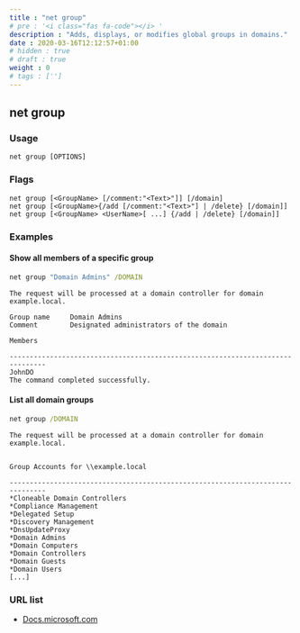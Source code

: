```yaml
---
title : "net group"
# pre : '<i class="fas fa-code"></i> '
description : "Adds, displays, or modifies global groups in domains."
date : 2020-03-16T12:12:57+01:00
# hidden : true
# draft : true
weight : 0
# tags : ['']
---
```


## net group

### Usage

```plain
net group [OPTIONS]
```

### Flags

```plain
net group [<GroupName> [/comment:"<Text>"]] [/domain]
net group [<GroupName>{/add [/comment:"<Text>"] | /delete} [/domain]]
net group [<GroupName> <UserName>[ ...] {/add | /delete} [/domain]]
```

### Examples

#### Show all members of a specific group

```cmd
net group "Domain Admins" /DOMAIN
```

```plain
The request will be processed at a domain controller for domain example.local.

Group name     Domain Admins
Comment        Designated administrators of the domain

Members

-------------------------------------------------------------------------------
JohnDO
The command completed successfully.
```

#### List all domain groups

```cmd
net group /DOMAIN
```

```plain
The request will be processed at a domain controller for domain example.local.


Group Accounts for \\example.local

-------------------------------------------------------------------------------
*Cloneable Domain Controllers
*Compliance Management
*Delegated Setup
*Discovery Management
*DnsUpdateProxy
*Domain Admins
*Domain Computers
*Domain Controllers
*Domain Guests
*Domain Users
[...]
```

### URL list

* [Docs.microsoft.com](https://docs.microsoft.com/en-us/previous-versions/windows/it-pro/windows-server-2012-r2-and-2012/cc754051(v=ws.11))
